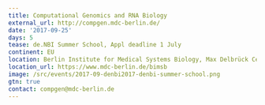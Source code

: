 ```yaml
---
title: Computational Genomics and RNA Biology
external_url: http://compgen.mdc-berlin.de/
date: '2017-09-25'
days: 5
tease: de.NBI Summer School, Appl deadline 1 July
continent: EU
location: Berlin Institute for Medical Systems Biology, Max Delbrück Center, Berlin, Germany
location_url: https://www.mdc-berlin.de/bimsb
image: /src/events/2017-09-denbi2017-denbi-summer-school.png
gtn: true
contact: compgen@mdc-berlin.de
---
```

